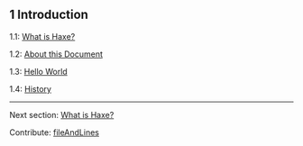 ## 1 Introduction

1.1: [What is Haxe?](introduction-what-is-haxe.md)

1.2: [About this Document](introduction-about-this-document.md)

1.3: [Hello World](introduction-hello-world.md)

1.4: [History](introduction-haxe-history.md)

---

Next section: [What is Haxe?](introduction-what-is-haxe.md)

Contribute: [fileAndLines](https://github.com/HaxeFoundation/HaxeManual/blob/master/01-introduction.tex#L1-1)